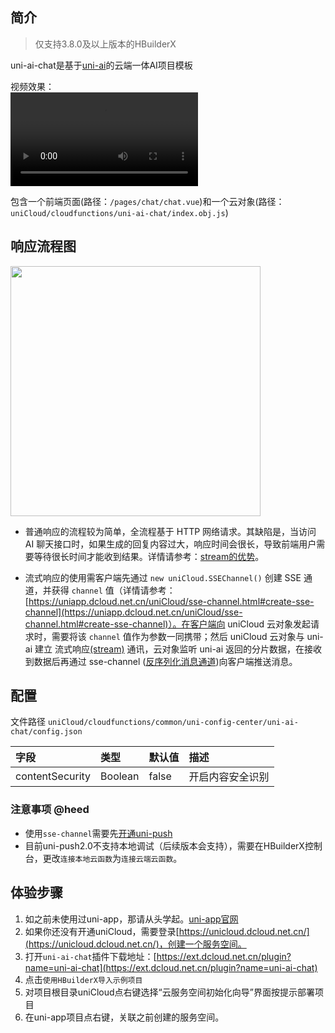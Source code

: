 ## 简介
> 仅支持3.8.0及以上版本的HBuilderX  

uni-ai-chat是基于[uni-ai](https://uniapp.dcloud.net.cn/uniCloud/uni-ai.html)的云端一体AI项目模板

视频效果：  
<video controls src="https://web-assets.dcloud.net.cn/unidoc/zh/uni-ai-chat/uni-ai-stream.mov" style="max-width: 100%; max-height: 70vh;"></video>

包含一个前端页面(路径：`/pages/chat/chat.vue`)和一个云对象(路径：`uniCloud/cloudfunctions/uni-ai-chat/index.obj.js`)

## 响应流程图
<img width="400px" src="https://web-assets.dcloud.net.cn/unidoc/zh/uni-ai-chat/20230425203311.jpg">

- 普通响应的流程较为简单，全流程基于 HTTP 网络请求。其缺陷是，当访问 AI 聊天接口时，如果生成的回复内容过大，响应时间会很长，导致前端用户需要等待很长时间才能收到结果。详情请参考：[stream的优势](https://uniapp.dcloud.net.cn/uniCloud/uni-ai.html#chat-completion-stream)。

- 流式响应的使用需客户端先通过 `new uniCloud.SSEChannel()` 创建 SSE 通道，并获得 `channel` 值（详情请参考：[https://uniapp.dcloud.net.cn/uniCloud/sse-channel.html#create-sse-channel](https://uniapp.dcloud.net.cn/uniCloud/sse-channel.html#create-sse-channel)）。在客户端向 uniCloud 云对象发起请求时，需要将该 `channel` 值作为参数一同携带；然后 uniCloud 云对象与 uni-ai 建立 流式响应[(stream)](https://uniapp.dcloud.net.cn/uniCloud/uni-ai.html#chat-completion-stream) 通讯，云对象监听 uni-ai 返回的分片数据，在接收到数据后再通过 sse-channel ([反序列化消息通道](https://uniapp.dcloud.net.cn/uniCloud/sse-channel.html#cloud-deserialize-channel))向客户端推送消息。

## 配置
文件路径 `uniCloud/cloudfunctions/common/uni-config-center/uni-ai-chat/config.json`

| 字段        | 类型       | 默认值 | 描述                       |
| :--------  | :--------  | :--- | :------------------------ |
| contentSecurity  | Boolean | false   | 开启内容安全识别    |

### 注意事项 @heed
- 使用`sse-channel`需要先[开通uni-push](https://uniapp.dcloud.net.cn/unipush-v2.html#%E7%AC%AC%E4%B8%80%E6%AD%A5-%E5%BC%80%E9%80%9A)
- 目前uni-push2.0不支持本地调试（后续版本会支持），需要在HBuilderX控制台，更改`连接本地云函数`为`连接云端云函数`。

## 体验步骤  

1. 如之前未使用过uni-app，那请从头学起。[uni-app官网](https://uniapp.dcloud.net.cn)
2. 如果你还没有开通uniCloud，需要登录[https://unicloud.dcloud.net.cn/](https://unicloud.dcloud.net.cn/)，创建一个服务空间。
3. 打开`uni-ai-chat`插件下载地址：[https://ext.dcloud.net.cn/plugin?name=uni-ai-chat](https://ext.dcloud.net.cn/plugin?name=uni-ai-chat)
4. 点击`使用HBuilderX导入示例项目`
5. 对项目根目录uniCloud点右键选择“云服务空间初始化向导”界面按提示部署项目
6. 在uni-app项目点右键，关联之前创建的服务空间。
